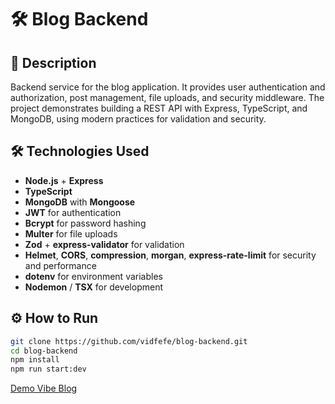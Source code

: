 # 🛠 Blog Backend

## 📖 Description
Backend service for the blog application. It provides user authentication and authorization, post management, file uploads, and security middleware. The project demonstrates building a REST API with Express, TypeScript, and MongoDB, using modern practices for validation and security.

## 🛠 Technologies Used
- **Node.js** + **Express**
- **TypeScript**
- **MongoDB** with **Mongoose**
- **JWT** for authentication
- **Bcrypt** for password hashing
- **Multer** for file uploads
- **Zod** + **express-validator** for validation
- **Helmet**, **CORS**, **compression**, **morgan**, **express-rate-limit** for security and performance
- **dotenv** for environment variables
- **Nodemon** / **TSX** for development

## ⚙️ How to Run

```bash
git clone https://github.com/vidfefe/blog-backend.git
cd blog-backend
npm install
npm run start:dev
```

[Demo Vibe Blog](https://blog-frontend-lake-ten.vercel.app/)
